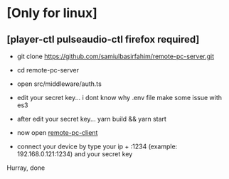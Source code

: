 # [Only for linux]
## [player-ctl pulseaudio-ctl firefox required]

- git clone https://github.com/samiulbasirfahim/remote-pc-server.git
- cd remote-pc-server
- open src/middleware/auth.ts
- edit your secret key... i dont know why .env file make some issue with es3
- after edit your secret key... yarn build && yarn start

- now open [remote-pc-client](remote-pc.rf.gd/)
- connect your device by type your ip + :1234 (example: 192.168.0.121:1234) and your secret key

Hurray, done